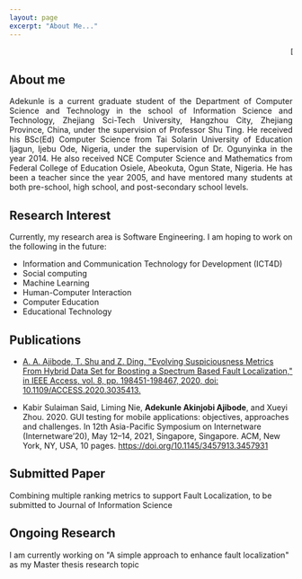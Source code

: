 ```yaml
---
layout: page
excerpt: "About Me..."
---
```


<marquee behavior="scroll" direction="left">DAILY MANNA: What have you achieved today???</marquee>


## About me
<div align="justify"> 
Adekunle is a current graduate student of the Department of Computer Science and Technology in the school of Information Science and Technology, Zhejiang Sci-Tech University, Hangzhou City, Zhejiang Province, China, under the supervision of Professor Shu Ting.
He received his BSc(Ed) Computer Science from Tai Solarin University of Education Ijagun, Ijebu Ode, Nigeria, under the supervision of Dr. Ogunyinka in the year 2014.
He also received NCE Computer Science and Mathematics from Federal College of Education Osiele, Abeokuta, Ogun State, Nigeria. 
He has been a teacher since the year 2005, and have mentored many students at both pre-school, high school, and post-secondary school levels. 
</div>

## Research Interest
Currently, my research area is Software Engineering. I am hoping to work on the following in the future:
- Information and Communication Technology for Development (ICT4D)
- Social computing
- Machine Learning
- Human-Computer Interaction
- Computer Education
- Educational Technology

## Publications
- [A. A. Ajibode, T. Shu and Z. Ding, "Evolving Suspiciousness Metrics From Hybrid Data Set for Boosting a
Spectrum Based Fault Localization," in IEEE Access, vol. 8, pp. 198451-198467, 2020, doi: 10.1109/ACCESS.2020.3035413.](https://drive.google.com/file/d/1J4Tb-Bp5geYosHp9vILNBaJThIEekReX/view?usp=sharing)

- Kabir Sulaiman Said, Liming Nie, <strong>Adekunle Akinjobi Ajibode</strong>, and Xueyi Zhou. 2020. GUI testing for mobile applications: objectives, approaches and challenges. In 12th Asia-Pacific Symposium on Internetware (Internetware’20), May 12–14, 2021, Singapore, Singapore. ACM, New York, NY, USA, 10 pages. https://doi.org/10.1145/3457913.3457931

## Submitted Paper
Combining multiple ranking metrics to support Fault Localization,  to be submitted to Journal of Information Science

## Ongoing Research
I am currently working on "A simple approach to enhance fault localization" as my Master thesis research topic
